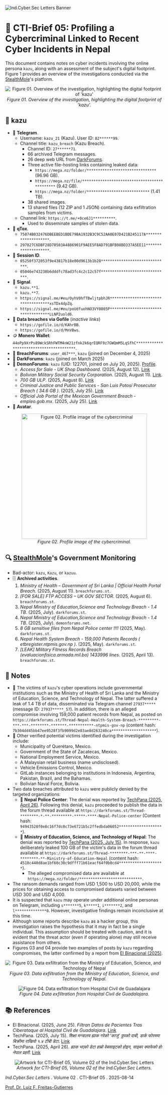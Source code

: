 ![Ind.Cyber.Sec Letters Banner](./IndCyberSecLetters-Header.png)

# 📰 CTI-Brief 05: Profiling a Cybercriminal Linked to Recent Cyber Incidents in Nepal

This document contains notes on cyber incidents involving the online persona `kazu`, along with an assessment of the subject's digital footprint. Figure 1 provides an overview of the investigations conducted via the [StealthMole](https://www.stealthmole.com/)'s platform.

<p align="center">
  <img src="./Fig01.png" title="Figure 01. Overview of the investigation, highlighting the digital footprint of 'kazu'">
  <br>
  <em>Figure 01. Overview of the investigation, highlighting the digital footprint of 'kazu'.</em>
</p>

## 🦹 kazu

- 💬 **Telegram**.
    - Username: `kazu_21` (Kazu). User ID: `82******99`.
    - Channel title: `kazu_breach` (Kazu Breach).
        - Channel ID: `27******71`.
        - 66 archived Telegram messages.
        - 26 deep web URL from [DarkForums](https://darkforums.st).
        - Three active file-hosting links containing leaked data:
            - `https://mega.nz/folder/*******************************` (96.96 GB).
            - `https://mega.nz/file/*********************************************` (9.42 GB).
            - `https://mega.nz/folder/****************************` (1.41 TB).
        - 38 shared images.
        - 13 shared files (12 ZIP and 1 JSON) containing data exfiltration samples from victims.
    - Channel link: `https://t.me/+0ce6J1**********`.
        - Used to disseminate samples of stolen data.
- 💬 **qTox**.
    - `75074B032476DBEEBED1BDE79BA1932B3C9C52AA0E07D421B245117A********************`.
    - `297827C6DBF28D70503A4886901F9AEE5F8AD791BFB08BD337A5EE11********************`.
- 💬 **Session ID**.
    - `05250f372053f9e43817b18e00d9613b1b28******************************`.
    - `05046e743238b6dddfc78ad3fc4c2c12c57f******************************`.
- 💬 **Signal**.
    - `kazu.**1`.
    - `kazu.**7`.
    - `https://signal.me/#eu/OyhV0hfTBwljtpbhJR************************************xsTDx4dpZq`.
    - `https://signal.me/#eu/poUdfuohNO3VY0805P************************************LLNP2uold6`.
- 🔗 **Data breaches via Gofile** (*inactive links*)
    - `https://gofile.io/d/KAhrBB`.
    - `https://gofile.io/d/MnVBws`.
- 🪙 **Monero Wallet**: `44oPp9XrPs89WckSRhFWTM4nW21zfnk2k6qrEQRF9z7GWQmM5LqSfhC****************************************`.
- 👥 **BreachForums**: `user_467***`, `kazu` (joined on December 4, 2025)
- 👥 **DarkForums**: `kazu` (joined on March 2025)
- 👥 **DemonForums**: `kazu` (UID: 122701, joined on July 20, 2025). [Profile](https://web.archive.org/web/20250814212827/http://web.archive.org/screenshot/https://demonforums.net/kazu).
    - *Access for Sale - UK Shop Dashboard*. (2025, August 12). [Link](https://web.archive.org/web/20250814212340/http://web.archive.org/screenshot/https://demonforums.net/Thread-ACCESS-FOR-SALE-%E2%80%93-UK-SHOP-DASHBOARD)
    - *Bolivian Military Social Security Corporation*. (2025, August 11). [Link](https://web.archive.org/web/20250814212300/http://web.archive.org/screenshot/https://demonforums.net/Thread-Bolivian-Military-Social-Security-Corporation-%E2%80%93-COSSMIL-Breach).
    - *700 GB ULP*. (2025, August 8). [Link](https://web.archive.org/web/20250814205729/http://web.archive.org/screenshot/https://demonforums.net/Thread-700-GB-ULP)
    - *Criminal Justice and Public Services - San Luis Potosí Prosecutor Breach ( 34.6 GB )*. (2025, July 25). [Link](https://web.archive.org/web/20250814204633/http://web.archive.org/screenshot/https://demonforums.net/Thread-Criminal-Justice-and-Public-Services-San-Luis-Potos%C3%AD-Prosecutor-Breach-34-6-GB)
    - *Official Job Portal of the Mexican Government Breach - empleo.gob.mx*. (2025, July 25). [Link](https://web.archive.org/screenshot/https://demonforums.net/Thread-Official-Job-Portal-of-the-Mexican-Government-Breach-%E2%80%93-empleo-gob-mx)
- 👤 **Avatar**.

<p align="center">
  <img src="./Fig02.png" width="400px" title="Figure 02. Profile image of the cybercriminal">
  <br>
  <em>Figure 02. Profile image of the cybercriminal.</em>
</p>

## 🔍 [StealthMole](https://www.stealthmole.com)'s Government Monitoring

- Bad-actor: `kazu`, `Kazu`, or `kazuu`.
- 🗄️ **Archived activities**.
    1. *Ministry of Health – Government of Sri Lanka | Official Health Portal Breach*. (2025, August 11). `breachforums.st`.
    2. *[FOR SALE] FTP ACCESS – UK GOV SECTOR*. (2025, August 6). `breachforums.st`.
    3. *Nepal Ministry of Education,Science and Technology Breach - 1.4 TB*. (2025, July). `darkforums.st`.
    4. *Nepal Ministry of Education,Science and Technology Breach - 1.4 TB*. (2025, July). `demonforums.net`.
    5. *8 GB sensitive files from Nepal Police center !!!!* (2025, May). `darkforums.st`.
    6. *Nepal Health System Breach - 159,000 Patients Records ( etbregister.ntpmis.gov.np )*. (2025, May). `darkforums.st`.
    7. *[LEAK] Military Fitness Records Breach (evaluacionfisica.armada.mil.bo) 1433996 lines*. (2025, April 13). `breachforums.st`.

## 📝 Notes

- 🚨 The victims of `kazu`'s cyber operations include governmental institutions such as the Ministry of Health of Sri Lanka and the Ministry of Education, Science, and Technology of Nepal. The latter suffered a leak of 1.4 TB of data, disseminated via Telegram channel `27937*****` (message ID: `27937*****_57`). In addition, there is an alleged compromise involving 159,000 patient records from Nepal, as posted on `https://darkforums.st/Thread-Nepal-Health-System-Breach-*********-***-***-********-*******-***********-ntpmis-gov-np` (content hash:  `7b304dd45bb47ee9528f3fb9099d2e83ae8d263240ca********************`).
- 🚨 Other verified potential victims identified during the investigation include:
    - Municipality of Querétaro, Mexico.
    - Government of the State of Zacatecas, Mexico.
    - National Employment Service, Mexico.
    - A Malaysian retail business (name undisclosed).
    - Vehicle Emissions Control, Mexico.
    - GitLab instances belonging to institutions in Indonesia, Argentina, Pakistan, Brazil, and the Bahamas.
    - Bolivian Naval Force, Bolivia.
- Two data breaches attributed to `kazu` were publicly denied by the targeted organizations:
    - 🙅 **Nepal Police Center**: The denial was reported by [TechPana (2025, April 26)](#-references). Following this denial, `kazu` proceeded to publish the data in the forum thread available at `https://darkforums.st/Thread-********-*-**-*********-*****-****-Nepal-Police-center` (Content hash: `94943528f0e8c16f7dc0c73e6721b5c2ffedbda06052********************`).
    - 🙅 **Ministry of Education, Science, and Technology of Nepal**: The denial was reported by [TechPana (2025, July 15)](#-references). In response, `kazu` deliberately leaked 100 GB of the victim's data in the forum thread available at `https://darkforums.st/Thread-********-***-**-****-********-**-Ministry-of-Education-Nepal` (content hash: `4518c440d8ae1bf60c30c9dfff71b61eacf64f0b0cd4********************`).
        - The alleged compromised data are available at `https://mega.nz/folder/****************************`.
- The ransom demands ranged from USD 1,500 to USD 20,000, while the prices for obtaining access to compromised datasets varied between USD 300 and USD 4,000.
- It is suspected that `kazu` may operate under additional online personas on Telegram, including `s*******5`, `k*****1`, `i*******2`, and `l**************0`. However, investigative findings remain inconclusive at this time.
- Although some reports describe `kazu` as a hacker group, this investigation raises the hypothesis that it may in fact be a single individual. This assumption should be treated with caution, and it is evident that the threat actor (even if operating alone) may still receive assistance from others.
- Figures 03 and 04 provide two examples of posts by `kazu` regarding compromises, the latter confirmed by a report from [El Binacional (2025)](#-references).

<p align="center">
  <img src="./Fig03.png" title="Figure 03. Data exfiltration from the Ministry of Education, Science, and Technology of Nepal">
  <br>
  <em>Figure 03. Data exfiltration from the Ministry of Education, Science, and Technology of Nepal.</em>
</p>

<p align="center">
  <img src="./Fig04.png" title="Figure 04. Data exfiltration from Hospital Civil de Guadalajara">
  <br>
  <em>Figure 04. Data exfiltration from Hospital Civil de Guadalajara.</em>
</p>

## 📚 References

- El Binacional. (2025, June 25). *Filtran Datos de Pacientes Tras Ciberataque al Hospital Civil de Guadalajara*. [Link](https://web.archive.org/web/20250814231535/https://elbinacional.com/2025/06/filtran-datos-de-pacientes-tras-ciberataque-al-hospital-civil-de-guadalajara/)
- TechPana. (2025, July 15). *शिक्षा मन्त्रालय ह्याक गरेको ‘काजु’ ग्रुपको दाबी, डार्क फोरममा बिक्रीमा राखियो १.४ टीबी डेटा*. [Link](https://web.archive.org/web/20250814230427/https://techpana.com/2025/151854/kazu-group-claims-hacking-education-ministry-1-4tb-data-listed-on-dark-forum)
- TechPana. (2025, April 26). *ह्याक भएको डेटा हाम्रो वेबसाइटको होइन, साइबर क्याफेको होः नेपाल प्रहरी*. [Link](https://web.archive.org/web/20250814230820/https://techpana.com/2025/150554/hacked-data-not-from-our-website-but-from-cyber-cafe-says-nepal-police)

<p align="center">
  <img src="./IndCyberSecLetters-Artwork.png" title="Artwork for CTI-Brief 05, Volume 02 of the Ind.Cyber.Sec Letters">
  <br>
  <em>Artwork for CTI-Brief 05, Volume 02 of the Ind.Cyber.Sec Letters.</em>
</p>

*Ind.Cyber.Sec Letters* . Volume 02 . CTI-Brief 05 . 2025-08-14

[Prof. Dr. Luiz F. Freitas-Gutierres](https://www.linkedin.com/in/lffreitas-gutierres/)